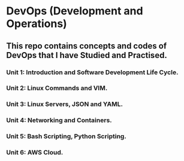 # DevOps (Development and Operations)

## This repo contains concepts and codes of DevOps that I have Studied and Practised.

  ### Unit 1: Introduction and Software Development Life Cycle.
  ### Unit 2: Linux Commands and VIM.
  ### Unit 3: Linux Servers, JSON and YAML.
  ### Unit 4: Networking and Containers.
  ### Unit 5: Bash Scripting, Python Scripting. 
  ### Unit 6: AWS Cloud.
